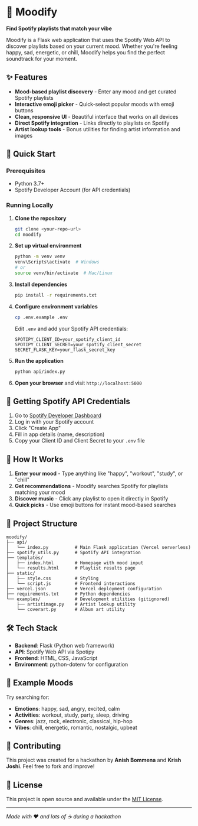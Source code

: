 # 🎵 Moodify

**Find Spotify playlists that match your vibe**

Moodify is a Flask web application that uses the Spotify Web API to discover playlists based on your current mood. Whether you're feeling happy, sad, energetic, or chill, Moodify helps you find the perfect soundtrack for your moment.

## ✨ Features

- **Mood-based playlist discovery** - Enter any mood and get curated Spotify playlists
- **Interactive emoji picker** - Quick-select popular moods with emoji buttons
- **Clean, responsive UI** - Beautiful interface that works on all devices
- **Direct Spotify integration** - Links directly to playlists on Spotify
- **Artist lookup tools** - Bonus utilities for finding artist information and images

## 🚀 Quick Start

### Prerequisites
- Python 3.7+
- Spotify Developer Account (for API credentials)

### Running Locally

1. **Clone the repository**
   ```bash
   git clone <your-repo-url>
   cd moodify
   ```

2. **Set up virtual environment**
   ```bash
   python -m venv venv
   venv\Scripts\activate  # Windows
   # or
   source venv/bin/activate  # Mac/Linux
   ```

3. **Install dependencies**
   ```bash
   pip install -r requirements.txt
   ```

4. **Configure environment variables**
   ```bash
   cp .env.example .env
   ```
   
   Edit `.env` and add your Spotify API credentials:
   ```
   SPOTIPY_CLIENT_ID=your_spotify_client_id
   SPOTIPY_CLIENT_SECRET=your_spotify_client_secret
   SECRET_FLASK_KEY=your_flask_secret_key
   ```

5. **Run the application**
   ```bash
   python api/index.py
   ```

6. **Open your browser** and visit `http://localhost:5000`

## 🔑 Getting Spotify API Credentials

1. Go to [Spotify Developer Dashboard](https://developer.spotify.com/dashboard)
2. Log in with your Spotify account
3. Click "Create App"
4. Fill in app details (name, description)
5. Copy your Client ID and Client Secret to your `.env` file

## 🎯 How It Works

1. **Enter your mood** - Type anything like "happy", "workout", "study", or "chill"
2. **Get recommendations** - Moodify searches Spotify for playlists matching your mood
3. **Discover music** - Click any playlist to open it directly in Spotify
4. **Quick picks** - Use emoji buttons for instant mood-based searches

## 📁 Project Structure

```
moodify/
├── api/
│   └── index.py          # Main Flask application (Vercel serverless)
├── spotify_utils.py      # Spotify API integration
├── templates/
│   ├── index.html        # Homepage with mood input
│   └── results.html      # Playlist results page
├── static/
│   ├── style.css         # Styling
│   └── script.js         # Frontend interactions
├── vercel.json           # Vercel deployment configuration
├── requirements.txt      # Python dependencies
└── examples/             # Development utilities (gitignored)
    ├── artistimage.py    # Artist lookup utility
    └── coverart.py       # Album art utility
```

## 🛠️ Tech Stack

- **Backend**: Flask (Python web framework)
- **API**: Spotify Web API via Spotipy
- **Frontend**: HTML, CSS, JavaScript
- **Environment**: python-dotenv for configuration

## 🎨 Example Moods

Try searching for:
- **Emotions**: happy, sad, angry, excited, calm
- **Activities**: workout, study, party, sleep, driving
- **Genres**: jazz, rock, electronic, classical, hip-hop
- **Vibes**: chill, energetic, romantic, nostalgic, upbeat

## 🤝 Contributing

This project was created for a hackathon by **Anish Bommena** and **Krish Joshi**. Feel free to fork and improve!

## 📝 License

This project is open source and available under the [MIT License](LICENSE).

---

*Made with ❤️ and lots of ☕ during a hackathon*
